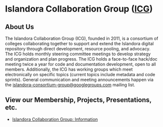 # Islandora Collaboration Group ([ICG](https://github.com/Islandora-Collaboration-Group))

## About Us

The Islandora Collaboration Group (ICG), founded in 2011, is a consortium of colleges collaborating together to support and extend the Islandora digital repository through direct development, resource pooling, and advocacy. The ICG holds monthly steering committee meetings to develop strategy and organization and plan progress. The ICG holds a face-to-face hack/doc meeting twice a year for code and documentation development, open to all members. Additionally, the ICG has working groups which meet electronically on specific topics (current topics include metadata and code sprints). General communication and meeting announcements happen via the islandora-consortium-group@googlegroups.com mailing list.

## View our Membership, Projects, Presentations, etc.
* [Islandora Collaboration Group: Information](http://islandora-collaboration-group.github.io/icg_information/)
